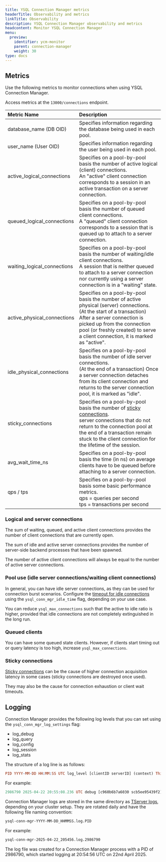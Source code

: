 ```yaml
---
title: YSQL Connection Manager metrics
headerTitle: Observability and metrics
linkTitle: Observability
description: YSQL Connection Manager observability and metrics
headcontent: Monitor YSQL Connection Manager
menu:
  preview:
    identifier: ycm-monitor
    parent: connection-manager
    weight: 30
type: docs
---
```


## Metrics

Use the following metrics to monitor connections when using YSQL Connection Manager.

Access metrics at the `13000/connections` endpoint.

| Metric Name | Description |
| :--- | :--- |
| database_name (DB OID) | Specifies information regarding the database being used in each pool. |
| user_name (User OID) | Specifies information regarding the user being used in each pool. |
| active_logical_connections | Specifies on a pool-by-pool basis the number of active logical (client) connections.<br>An "active" client connection corresponds to a session in an active transaction on a server connection. |
| queued_logical_connections | Specifies on a pool-by-pool basis the number of queued client connections.<br>A "queued" client connection corresponds to a session that is queued up to attach to a server connection. |
| waiting_logical_connections | Specifies on a pool-by-pool basis the number of waiting/idle client connections.<br>A session that is neither queued to attach to a server connection nor currently using a server connection is in a "waiting" state. |
| active_physical_connections | Specifies on a pool-by-pool basis the number of active physical (server) connections.<br>(At the start of a transaction) After a server connection is picked up from the connection pool (or freshly created) to serve a client connection, it is marked as "active". |
| idle_physical_connections | Specifies on a pool-by-pool basis the number of idle server connections.<br>(At the end of a transaction) Once a server connection detaches from its client connection and returns to the server connection pool, it is marked as "idle". |
| sticky_connections | Specifies on a pool-by-pool basis the number of [sticky connections](../ycm-setup/#sticky-connections).<br>server connections that do not return to the connection pool at the end of a transaction remain stuck to the client connection for the lifetime of the session. |
| avg_wait_time_ns | Specifies on a pool-by-pool basis the time (in ns) on average clients have to be queued before attaching to a server connection. |
| qps / tps | Specifies on a pool-by-pool basis some basic performance metrics.<br>qps = queries per second<br>tps = transactions per second |

### Logical and server connections

The sum of waiting, queued, and active client connections provides the number of client connections that are currently open.

The sum of idle and active server connections provides the number of server-side backend processes that have been spawned.

The number of active client connections will always be equal to the number of active server connections.

### Pool use (idle server connections/waiting client connections)

In general, you can have idle server connections, as they can be used for connection burst scenarios. Configure the [timeout for idle connections](../ycm-setup/#configure) using the `ysql_conn_mgr_idle_time` flag, depending on your use case.

You can reduce `ysql_max_connections` such that the active to idle ratio is higher, provided that idle connections are not completely extinguished in the long run.

### Queued clients

You can have some queued state clients. However, if clients start timing out or query latency is too high, increase `ysql_max_connections`.

### Sticky connections

[Sticky connections](../ycm-setup/#sticky-connections) can be the cause of higher connection acquisition latency in some cases (sticky connections are destroyed once used).

They may also be the cause for connection exhaustion or client wait timeouts.

## Logging

Connection Manager provides the following log levels that you can set using the `ysql_conn_mgr_log_settings` flag:

- log_debug
- log_query
- log_config
- log_session
- log_stats

The structure of a log line is as follows:

```prolog
PID YYYY-MM-DD HH:MM:SS UTC log_level [clientID serverID] (context) This is a sample log!
```

For example:

```prolog
2986790 2025-04-22 20:55:08.236 UTC debug [c960b6b7a6030 scb5ee95439f2] (reset) ReadyForQuery
```

Connection Manager logs are stored in the same directory as [TServer logs](../../../explore/observability/logging/), depending on your cluster setup. They are rotated daily and have the following file naming convention:

```sh
ysql-conn-mgr-YYYY-MM-DD_HHMMSS.log.PID
```

For example:

```sh
ysql-conn-mgr-2025-04-22_205456.log.2986790
```

The log file was created for a Connection Manager process with a PID of 2986790, which started logging at 20:54:56 UTC on 22nd April 2025.

<!--
Monitoring in YBA & YBM (screenshots)
YBA :
YBM :
Metrics displayed on cluster UI (Available Per node, Per DB):
Client Connections
Client connection Average wait time (ns)
Server connections
Database transactions / sec

The following metrics are exported when Metrics Export is enabled in YugabyteDB Aeon:

- ybdb_ysql_conn_mgr_active_clients
- ybdb_ysql_conn_mgr_active_servers 
- ybdb_ysql_conn_mgr_avg_wait_time_ns
- ybdb_ysql_conn_mgr_idle_servers
- ybdb_ysql_conn_mgr_last_updated_timestamp
- ybdb_ysql_conn_mgr_num_pools
- ybdb_ysql_conn_mgr_query_rate
- ybdb_ysql_conn_mgr_queued_clients
- ybdb_ysql_conn_mgr_sticky_connections
- ybdb_ysql_conn_mgr_transaction_rate
- ybdb_ysql_conn_mgr_waiting_clients
-->
